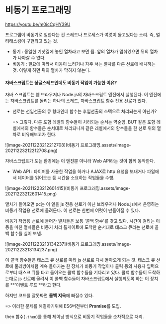 # 비동기 프로그래밍

https://youtu.be/m0icCqHY39U

프로그램이 비동기로 일한다는 건 스레드나 프로세스가 여럿이 돌고있다는 소리. 즉, 멀티태스킹이 구현되고 있는 것.

- 동기 : 동일한 기찻길에 놓인 열차라고 보면 됨. 앞의 열차가 멈춰있으면 뒤의 열차가 나아갈 수 없다.
- 비동기 : 필요에 따라서 이동이 느리거나 자주 서는 열차를 다른 선로에 배치하는 것. 이렇게 하면 뒤의 열차가 막히지 않는다.



#### 자바스크립트는 싱글스레드인데도 비동기 작업이 가능한 이유?

자바 스크립트는 웹 브라우저나 Node.js의 자바스크립트 엔진에서 실행된다. 이 엔진에는 자바스크립트를 돌리는 하나의 스레드, 자바스크립트 함수 전용 선로가 있다.

- 선로는 선입선출의 큐 형태인데 함수는 후입선출의 스택으로 처리되는게 아닌가?

  => 그렇다. 다른 포함 레벨의 함수들이 처리되는 순서는 역순임. BUT 같은 포함 레벨에서의 함수들은 순서대로 처리되니까 같은 레벨에서의 함수들을 한 선로 위의 열차로 비유해보고자 한다.

![image-20211223212212708](비동기 프로그래밍.assets/image-20211223212212708.png)

자바스크립트가 도는 환경에는 이 엔진뿐 아니라 Web API라는 것이 함께 동작한다.

- Web API : 타이머를 사용한 작업을 하거나 AJAX로 http 요청을 보내거나 파일에서 데이터를 읽어오는 등 시간을 소요하는 작업들을 수행.

![image-20211223212601415](비동기 프로그래밍.assets/image-20211223212601415.png)

 열차가 들어오면 pc는 이 일을 js 전용 선로가 아닌 브라우저나 Node.js에서 운영하는 비동기 작업용 선로에 올려둔다. 이 선로는 한번에 여럿이 만들어질 수 있다.

비동기 작업용 선로에 들어간 열차들은 보통 '콜백 함수'를 갖고 있다. 시간이 걸리는 이동을 마친 열차들은 비동기 처리 톨게이트에 도착한 순서대로 태스크 큐라는 선로에 콜백 함수를 실어 보냄.

![image-20211223213134237](비동기 프로그래밍.assets/image-20211223213134237.png)

이 콜백 함수들은 태스크 큐 선로를 따라 js 선로로 다시 돌아오게 되는 것. 태스크 큐 선로에 물레방아처럼 계속 돌아가는 한 장치가 비동기 작업이나 클릭 등의 사용자 입력으로부터 태스크 큐를 타고 들어오는 콜백 함수들을 기다리고 있다. 콜백 함수들이 도착하는대로 js 선로에 올려서 이 콜백 함수들이 자바스크립트에서 실행되도록 하는 이 장치를 **'이벤트 루프'**라고 한다.



하지만 코드를 잘못짜면 **콜백 지옥**에 빠질수 있다.

=> 이러한 문제를 해결하기위해 ES6버전부터 **Promise**를 도입.

then 함수(`.then`)를 통해 체이닝 방식으로 비동기 작업들을 순차적으로 처리.

